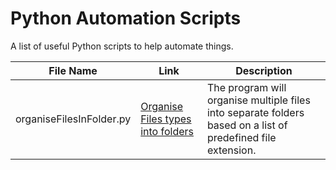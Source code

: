 # Python Automation Scripts
A list of useful Python scripts to help automate things.

File Name| Link| Description
--- | --- | ---
organiseFilesInFolder.py|[Organise Files types into folders](https://github.com/Tendulkarx/Automation-Scripts/blob/master/organiseFilesInFolder.py)| The program will organise multiple files into separate folders based on a list of predefined file extension.